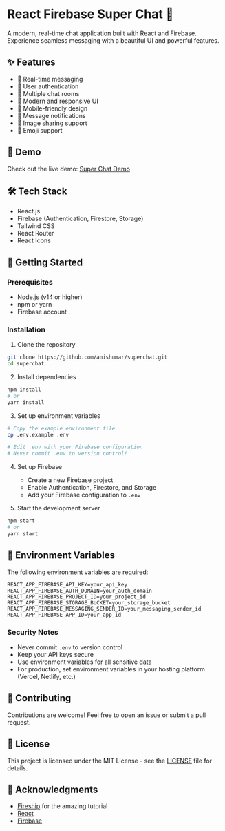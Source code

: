 # React Firebase Super Chat 🚀

A modern, real-time chat application built with React and Firebase. Experience seamless messaging with a beautiful UI and powerful features.

## ✨ Features

- 💬 Real-time messaging
- 🔐 User authentication
- 👥 Multiple chat rooms
- 🎨 Modern and responsive UI
- 📱 Mobile-friendly design
- 🔔 Message notifications
- 📸 Image sharing support
- 🎯 Emoji support

## 🎥 Demo

Check out the live demo: [Super Chat Demo](https://superchat-lemon.vercel.app)

## 🛠️ Tech Stack

- React.js
- Firebase (Authentication, Firestore, Storage)
- Tailwind CSS
- React Router
- React Icons

## 🚀 Getting Started

### Prerequisites

- Node.js (v14 or higher)
- npm or yarn
- Firebase account

### Installation

1. Clone the repository
```bash
git clone https://github.com/anishumar/superchat.git
cd superchat
```

2. Install dependencies
```bash
npm install
# or
yarn install
```

3. Set up environment variables
```bash
# Copy the example environment file
cp .env.example .env

# Edit .env with your Firebase configuration
# Never commit .env to version control!
```

4. Set up Firebase
   - Create a new Firebase project
   - Enable Authentication, Firestore, and Storage
   - Add your Firebase configuration to `.env`

5. Start the development server
```bash
npm start
# or
yarn start
```

## 📝 Environment Variables

The following environment variables are required:

```env
REACT_APP_FIREBASE_API_KEY=your_api_key
REACT_APP_FIREBASE_AUTH_DOMAIN=your_auth_domain
REACT_APP_FIREBASE_PROJECT_ID=your_project_id
REACT_APP_FIREBASE_STORAGE_BUCKET=your_storage_bucket
REACT_APP_FIREBASE_MESSAGING_SENDER_ID=your_messaging_sender_id
REACT_APP_FIREBASE_APP_ID=your_app_id
```

### Security Notes

- Never commit `.env` to version control
- Keep your API keys secure
- Use environment variables for all sensitive data
- For production, set environment variables in your hosting platform (Vercel, Netlify, etc.)

## 🤝 Contributing

Contributions are welcome! Feel free to open an issue or submit a pull request.

## 📄 License

This project is licensed under the MIT License - see the [LICENSE](LICENSE) file for details.

## 🙏 Acknowledgments

- [Fireship](https://fireship.io/) for the amazing tutorial
- [React](https://reactjs.org/)
- [Firebase](https://firebase.google.com/)